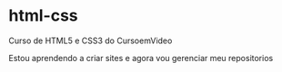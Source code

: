 # html-css
 Curso de HTML5 e CSS3 do CursoemVideo

Estou aprendendo a criar sites e agora vou gerenciar meu repositorios

<a href="https://abraaodearaujo.github.io/html-css/desafios/d010/android.html" Executar o site Android>